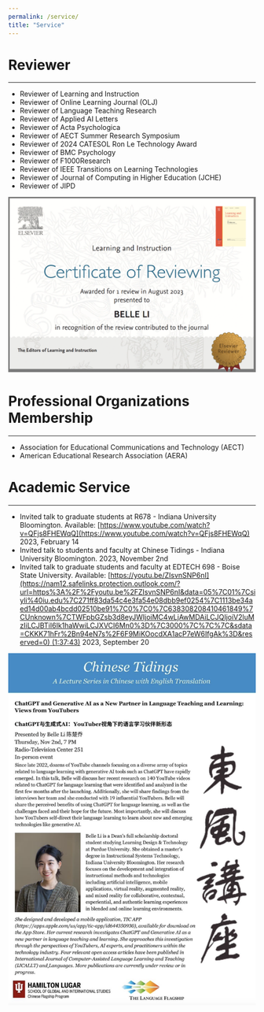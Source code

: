 ```yaml
---
permalink: /service/
title: "Service"
---
```


# Reviewer

---

- Reviewer of Learning and Instruction
- Reviewer of Online Learning Journal (OLJ)
- Reviewer of Language Teaching Research
- Reviewer of Applied AI Letters
- Reviewer of Acta Psychologica
- Reviewer of AECT Summer Research Symposium
- Reviewer of 2024 CATESOL Ron Le Technology Award
- Reviewer of BMC Psychology
- Reviewer of F1000Research
- Reviewer of IEEE Transitions on Learning Technologies
- Reviewer of Journal of Computing in Higher Education (JCHE)
- Reviewer of JIPD

![Screen Shot 2024-03-03 at 4.40.14 PM.png](/assets/Service/Screen_Shot_2024-03-03_at_4.40.14_PM.png)

# Professional Organizations Membership

---

- Association for Educational Communications and Technology (AECT)
- American Educational Research Association (AERA)

# **Academic Service**

---

- Invited talk to graduate students at R678 - Indiana University Bloomington. Available: [https://www.youtube.com/watch?v=QFjs8FHEWqQ](https://www.youtube.com/watch?v=QFjs8FHEWqQ) 2023, February 14
- Invited talk to students and faculty at Chinese Tidings - Indiana University Bloomington. 2023, November 2nd
- Invited talk to graduate students and faculty at EDTECH 698 - Boise State University. Available: [https://youtu.be/ZIsvnSNP6nI](https://nam12.safelinks.protection.outlook.com/?url=https%3A%2F%2Fyoutu.be%2FZIsvnSNP6nI&data=05%7C01%7Csiyli%40iu.edu%7C271ff83da54c4e3fa54e08dbb9ef0254%7C1113be34aed14d00ab4bcdd02510be91%7C0%7C0%7C638308208410461849%7CUnknown%7CTWFpbGZsb3d8eyJWIjoiMC4wLjAwMDAiLCJQIjoiV2luMzIiLCJBTiI6Ik1haWwiLCJXVCI6Mn0%3D%7C3000%7C%7C%7C&sdata=CKKK71hFr%2Bn94eN7s%2F6F9MiKOocdXA1acP7eW6IfgAk%3D&reserved=0) (1:37:43) 2023, September 20

![Screen Shot 2024-03-03 at 5.00.45 PM.png](/assets/Service/Screen_Shot_2024-03-03_at_5.00.45_PM.png)
